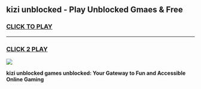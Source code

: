
## kizi unblocked - Play Unblocked Gmaes & Free
<h3>
<a href="https://news.freeplayer.one?title=kizi_unblocked&ref=16F">CLICK TO PLAY</a></h3>
<hr>

<h3>
<a href="https://news.freeplayer.one?title=kizi_unblocked&ref=16F">CLICK 2 PLAY</a>
  
</h3>

<a href="https://news.freeplayer.one?title=kizi_unblocked&ref=16F/"><img src="https://clearcache.store/games.png"></a>


**kizi unblocked games unblocked: Your Gateway to Fun and Accessible Online Gaming**
